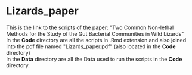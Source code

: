 # Lizards_paper



This is the link to the scripts of the paper: "Two Common Non-lethal Methods for the Study of the Gut Bacterial Communities in Wild Lizards"
\
In the **Code** directory are all the scripts in .Rmd extension and also joined into the pdf file named "Lizards_paper.pdf" (also located in the **Code** directory)
\
In the **Data** directory are all the Data used to run the scripts in the **Code** directory.
